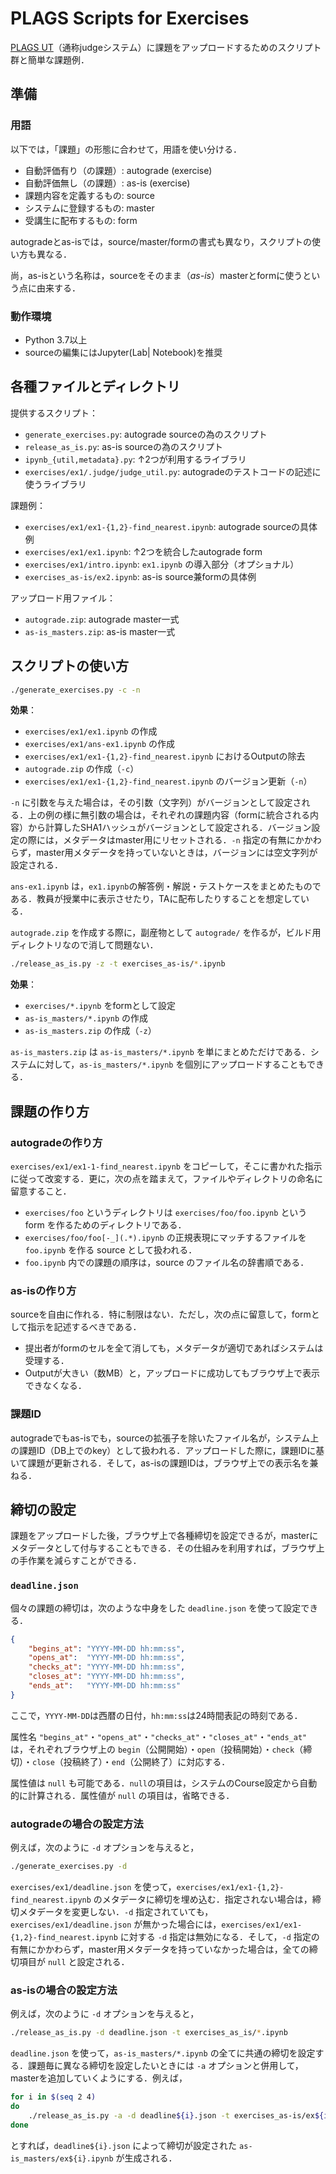 # PLAGS Scripts for Exercises

[PLAGS UT](https://judge.eidos.ic.i.u-tokyo.ac.jp/)（通称judgeシステム）に課題をアップロードするためのスクリプト群と簡単な課題例．

## 準備

### 用語

以下では，「課題」の形態に合わせて，用語を使い分ける．

* 自動評価有り（の課題）: autograde (exercise)
* 自動評価無し（の課題）: as-is (exercise)
* 課題内容を定義するもの: source
* システムに登録するもの: master
* 受講生に配布するもの: form

autogradeとas-isでは，source/master/formの書式も異なり，スクリプトの使い方も異なる．

尚，as-isという名称は，sourceをそのまま（*as-is*）masterとformに使うという点に由来する．

### 動作環境

* Python 3.7以上
* sourceの編集にはJupyter(Lab| Notebook)を推奨

## 各種ファイルとディレクトリ

提供するスクリプト：

* `generate_exercises.py`: autograde sourceの為のスクリプト
* `release_as_is.py`: as-is sourceの為のスクリプト
* `ipynb_{util,metadata}.py`: ↑2つが利用するライブラリ
* `exercises/ex1/.judge/judge_util.py`: autogradeのテストコードの記述に使うライブラリ

課題例：

* `exercises/ex1/ex1-{1,2}-find_nearest.ipynb`: autograde sourceの具体例
* `exercises/ex1/ex1.ipynb`: ↑2つを統合したautograde form
* `exercises/ex1/intro.ipynb`: `ex1.ipynb` の導入部分（オプショナル）
* `exercises_as-is/ex2.ipynb`: as-is source兼formの具体例

アップロード用ファイル：

* `autograde.zip`: autograde master一式
* `as-is_masters.zip`: as-is master一式

## スクリプトの使い方

```sh
./generate_exercises.py -c -n
```

**効果**：

* `exercises/ex1/ex1.ipynb` の作成
* `exercises/ex1/ans-ex1.ipynb` の作成
* `exercises/ex1/ex1-{1,2}-find_nearest.ipynb` におけるOutputの除去
* `autograde.zip` の作成（`-c`）
* `exercises/ex1/ex1-{1,2}-find_nearest.ipynb` のバージョン更新（`-n`）

`-n` に引数を与えた場合は，その引数（文字列）がバージョンとして設定される．上の例の様に無引数の場合は，それぞれの課題内容（formに統合される内容）から計算したSHA1ハッシュがバージョンとして設定される．バージョン設定の際には，メタデータはmaster用にリセットされる．`-n` 指定の有無にかかわらず，master用メタデータを持っていないときは，バージョンには空文字列が設定される．

`ans-ex1.ipynb` は，`ex1.ipynb`の解答例・解説・テストケースをまとめたものである．教員が授業中に表示させたり，TAに配布したりすることを想定している．

`autograde.zip` を作成する際に，副産物として `autograde/` を作るが，ビルド用ディレクトリなので消して問題ない．

```sh
./release_as_is.py -z -t exercises_as-is/*.ipynb
```

**効果**：

* `exercises/*.ipynb` をformとして設定
* `as-is_masters/*.ipynb` の作成
* `as-is_masters.zip` の作成（`-z`）

`as-is_masters.zip` は `as-is_masters/*.ipynb` を単にまとめただけである．システムに対して，`as-is_masters/*.ipynb` を個別にアップロードすることもできる．

## 課題の作り方

### autogradeの作り方

`exercises/ex1/ex1-1-find_nearest.ipynb` をコピーして，そこに書かれた指示に従って改変する．更に，次の点を踏まえて，ファイルやディレクトリの命名に留意すること．

* `exercises/foo` というディレクトリは `exercises/foo/foo.ipynb` という form を作るためのディレクトリである．
* `exercises/foo/foo[-_](.*).ipynb` の正規表現にマッチするファイルを `foo.ipynb` を作る source として扱われる．
* `foo.ipynb` 内での課題の順序は，source のファイル名の辞書順である．

### as-isの作り方

sourceを自由に作れる．特に制限はない．ただし，次の点に留意して，formとして指示を記述するべきである．

* 提出者がformのセルを全て消しても，メタデータが適切であればシステムは受理する．
* Outputが大きい（数MB）と，アップロードに成功してもブラウザ上で表示できなくなる．

### 課題ID

autogradeでもas-isでも，sourceの拡張子を除いたファイル名が，システム上の課題ID（DB上でのkey）として扱われる．アップロードした際に，課題IDに基いて課題が更新される．そして，as-isの課題IDは，ブラウザ上での表示名を兼ねる．

## 締切の設定

課題をアップロードした後，ブラウザ上で各種締切を設定できるが，masterにメタデータとして付与することもできる．その仕組みを利用すれば，ブラウザ上の手作業を減らすことができる．

### `deadline.json`

個々の課題の締切は，次のような中身をした `deadline.json` を使って設定できる．

```json
{
    "begins_at": "YYYY-MM-DD hh:mm:ss",
    "opens_at":  "YYYY-MM-DD hh:mm:ss",
    "checks_at": "YYYY-MM-DD hh:mm:ss",
    "closes_at": "YYYY-MM-DD hh:mm:ss",
    "ends_at":   "YYYY-MM-DD hh:mm:ss"
}
```

ここで，`YYYY-MM-DD`は西暦の日付，`hh:mm:ss`は24時間表記の時刻である．

属性名 `"begins_at"`・`"opens_at"`・`"checks_at"`・`"closes_at"`・`"ends_at"` は，それぞれブラウザ上の `begin`（公開開始）・`open`（投稿開始）・`check`（締切）・`close`（投稿終了）・`end`（公開終了）に対応する．

属性値は `null` も可能である．`null`の項目は，システムのCourse設定から自動的に計算される．属性値が `null` の項目は，省略できる．

### autogradeの場合の設定方法

例えば，次のように `-d` オプションを与えると，

```sh
./generate_exercises.py -d
```

`exercises/ex1/deadline.json` を使って，`exercises/ex1/ex1-{1,2}-find_nearest.ipynb` のメタデータに締切を埋め込む．指定されない場合は，締切メタデータを変更しない．`-d` 指定されていても，
`exercises/ex1/deadline.json` が無かった場合には，`exercises/ex1/ex1-{1,2}-find_nearest.ipynb` に対する `-d` 指定は無効になる．そして，`-d` 指定の有無にかかわらず，master用メタデータを持っていなかった場合は，全ての締切項目が `null` と設定される．

### as-isの場合の設定方法

例えば，次のように `-d` オプションを与えると，

```sh
./release_as_is.py -d deadline.json -t exercises_as_is/*.ipynb
```

`deadline.json` を使って，`as-is_masters/*.ipynb` の全てに共通の締切を設定する．課題毎に異なる締切を設定したいときには `-a` オプションと併用して，masterを追加していくようにする．例えば，

```sh
for i in $(seq 2 4)
do
    ./release_as_is.py -a -d deadline${i}.json -t exercises_as-is/ex${i}.ipynb
done
```

とすれば，`deadline${i}.json` によって締切が設定された `as-is_masters/ex${i}.ipynb` が生成される．
